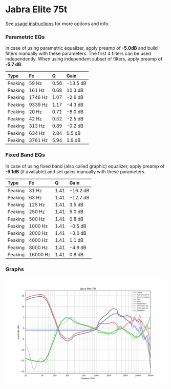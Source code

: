 # Jabra Elite 75t
See [usage instructions](https://github.com/jaakkopasanen/AutoEq#usage) for more options and info.

### Parametric EQs
In case of using parametric equalizer, apply preamp of **-5.0dB** and build filters manually
with these parameters. The first 4 filters can be used independently.
When using independent subset of filters, apply preamp of **-5.7 dB**.

| Type    | Fc      |    Q | Gain     |
|:--------|:--------|:-----|:---------|
| Peaking | 59 Hz   | 0.56 | -13.5 dB |
| Peaking | 161 Hz  | 0.68 | 10.3 dB  |
| Peaking | 1746 Hz | 1.07 | -2.6 dB  |
| Peaking | 9339 Hz | 1.17 | -4.3 dB  |
| Peaking | 20 Hz   | 0.71 | -8.0 dB  |
| Peaking | 42 Hz   | 0.52 | -2.5 dB  |
| Peaking | 313 Hz  | 0.89 | -0.2 dB  |
| Peaking | 634 Hz  | 2.84 | 0.5 dB   |
| Peaking | 3761 Hz | 5.94 | 1.9 dB   |

### Fixed Band EQs
In case of using fixed band (also called graphic) equalizer, apply preamp of **-5.1dB**
(if available) and set gains manually with these parameters.

| Type    | Fc       |    Q | Gain     |
|:--------|:---------|:-----|:---------|
| Peaking | 31 Hz    | 1.41 | -16.2 dB |
| Peaking | 63 Hz    | 1.41 | -12.7 dB |
| Peaking | 125 Hz   | 1.41 | 3.5 dB   |
| Peaking | 250 Hz   | 1.41 | 5.0 dB   |
| Peaking | 500 Hz   | 1.41 | 0.8 dB   |
| Peaking | 1000 Hz  | 1.41 | -0.5 dB  |
| Peaking | 2000 Hz  | 1.41 | -3.0 dB  |
| Peaking | 4000 Hz  | 1.41 | 1.1 dB   |
| Peaking | 8000 Hz  | 1.41 | -4.9 dB  |
| Peaking | 16000 Hz | 1.41 | 0.8 dB   |

### Graphs
![](./Jabra%20Elite%2075t.png)